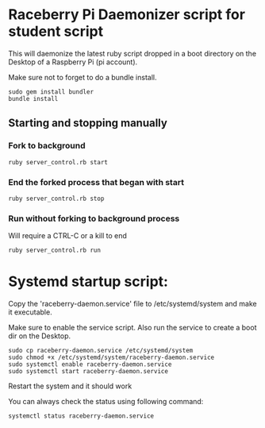 # Raceberry Pi Daemonizer script for student script

This will daemonize the latest ruby script dropped in a boot directory on the Desktop of a Raspberry Pi (pi account).

Make sure not to forget to do a bundle install.

```shell
sudo gem install bundler
bundle install
```

## Starting and stopping manually

### Fork to background

```shell
ruby server_control.rb start
```

### End the forked process that began with start

```shell
ruby server_control.rb stop
```

### Run without forking to background process
Will require a CTRL-C or a kill to end

```shell
ruby server_control.rb run
```

# Systemd startup script:

Copy the 'raceberry-daemon.service' file to /etc/systemd/system and make it executable.

Make sure to enable the service script. Also run the service to create a boot dir on the Desktop.

```shell
sudo cp raceberry-daemon.service /etc/systemd/system
sudo chmod +x /etc/systemd/system/raceberry-daemon.service
sudo systemctl enable raceberry-daemon.service
sudo systemctl start raceberry-daemon.service
```

Restart the system and it should work

You can always check the status using following command:

```shell
systemctl status raceberry-daemon.service
```